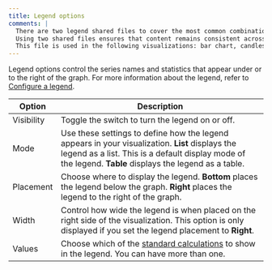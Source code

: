 ```yaml
---
title: Legend options
comments: |
  There are two legend shared files to cover the most common combinations of options. 
  Using two shared files ensures that content remains consistent across visualizations that share the same options and users don't have to figure out which options apply to a specific visualization when reading that content. 
  This file is used in the following visualizations: bar chart, candlestick, histogram, time series, trend, xy chart
---
```


Legend options control the series names and statistics that appear under or to the right of the graph. For more information about the legend, refer to [Configure a legend](https://metrics-dashboard.com/docs/metrics-dashboard/<METRICS_DASHBOARD_VERSION>/panels-visualizations/configure-legend/).

| Option     | Description                                                                                                                                                                                                      |
| ---------- | ---------------------------------------------------------------------------------------------------------------------------------------------------------------------------------------------------------------- |
| Visibility | Toggle the switch to turn the legend on or off.                                                                                                                                                                  |
| Mode       | Use these settings to define how the legend appears in your visualization. **List** displays the legend as a list. This is a default display mode of the legend. **Table** displays the legend as a table.       |
| Placement  | Choose where to display the legend. **Bottom** places the legend below the graph. **Right** places the legend to the right of the graph.                                                                         |
| Width      | Control how wide the legend is when placed on the right side of the visualization. This option is only displayed if you set the legend placement to **Right**.                                                   |
| Values     | Choose which of the [standard calculations](https://metrics-dashboard.com/docs/metrics-dashboard/<METRICS_DASHBOARD_VERSION>/panels-visualizations/query-transform-data/calculation-types/) to show in the legend. You can have more than one. |
